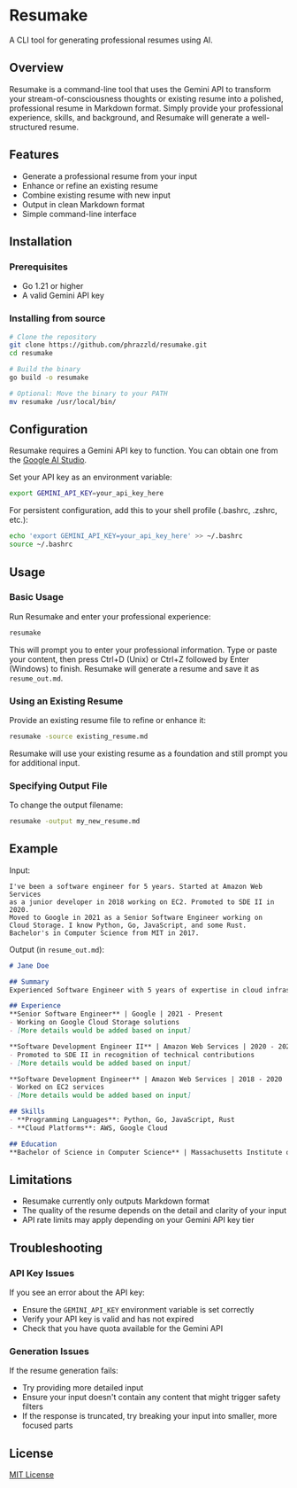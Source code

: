 # Resumake

A CLI tool for generating professional resumes using AI.

## Overview

Resumake is a command-line tool that uses the Gemini API to transform your stream-of-consciousness thoughts or existing resume into a polished, professional resume in Markdown format. Simply provide your professional experience, skills, and background, and Resumake will generate a well-structured resume.

## Features

- Generate a professional resume from your input
- Enhance or refine an existing resume
- Combine existing resume with new input
- Output in clean Markdown format
- Simple command-line interface

## Installation

### Prerequisites

- Go 1.21 or higher
- A valid Gemini API key

### Installing from source

```bash
# Clone the repository
git clone https://github.com/phrazzld/resumake.git
cd resumake

# Build the binary
go build -o resumake

# Optional: Move the binary to your PATH
mv resumake /usr/local/bin/
```

## Configuration

Resumake requires a Gemini API key to function. You can obtain one from the [Google AI Studio](https://makersuite.google.com/app/apikey).

Set your API key as an environment variable:

```bash
export GEMINI_API_KEY=your_api_key_here
```

For persistent configuration, add this to your shell profile (.bashrc, .zshrc, etc.):

```bash
echo 'export GEMINI_API_KEY=your_api_key_here' >> ~/.bashrc
source ~/.bashrc
```

## Usage

### Basic Usage

Run Resumake and enter your professional experience:

```bash
resumake
```

This will prompt you to enter your professional information. Type or paste your content, then press Ctrl+D (Unix) or Ctrl+Z followed by Enter (Windows) to finish. Resumake will generate a resume and save it as `resume_out.md`.

### Using an Existing Resume

Provide an existing resume file to refine or enhance it:

```bash
resumake -source existing_resume.md
```

Resumake will use your existing resume as a foundation and still prompt you for additional input.

### Specifying Output File

To change the output filename:

```bash
resumake -output my_new_resume.md
```

## Example

Input:
```
I've been a software engineer for 5 years. Started at Amazon Web Services
as a junior developer in 2018 working on EC2. Promoted to SDE II in 2020.
Moved to Google in 2021 as a Senior Software Engineer working on 
Cloud Storage. I know Python, Go, JavaScript, and some Rust.
Bachelor's in Computer Science from MIT in 2017.
```

Output (in `resume_out.md`):
```markdown
# Jane Doe

## Summary
Experienced Software Engineer with 5 years of expertise in cloud infrastructure at top-tier tech companies. Skilled in Python, Go, JavaScript, and Rust, with a proven track record of advancement and technical leadership.

## Experience
**Senior Software Engineer** | Google | 2021 - Present
- Working on Google Cloud Storage solutions
- [More details would be added based on input]

**Software Development Engineer II** | Amazon Web Services | 2020 - 2021
- Promoted to SDE II in recognition of technical contributions
- [More details would be added based on input]

**Software Development Engineer** | Amazon Web Services | 2018 - 2020
- Worked on EC2 services
- [More details would be added based on input]

## Skills
- **Programming Languages**: Python, Go, JavaScript, Rust
- **Cloud Platforms**: AWS, Google Cloud

## Education
**Bachelor of Science in Computer Science** | Massachusetts Institute of Technology | 2017
```

## Limitations

- Resumake currently only outputs Markdown format
- The quality of the resume depends on the detail and clarity of your input
- API rate limits may apply depending on your Gemini API key tier

## Troubleshooting

### API Key Issues

If you see an error about the API key:
- Ensure the `GEMINI_API_KEY` environment variable is set correctly
- Verify your API key is valid and has not expired
- Check that you have quota available for the Gemini API

### Generation Issues

If the resume generation fails:
- Try providing more detailed input
- Ensure your input doesn't contain any content that might trigger safety filters
- If the response is truncated, try breaking your input into smaller, more focused parts

## License

[MIT License](LICENSE)